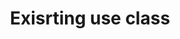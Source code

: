 ---
title: "Exisrting use class"
status: investigation
typology: category
label: "project:existing-use-class"
hasContent: true
pageFeedback: false
summary: What a particular property may be used for by its lawful occupants
---